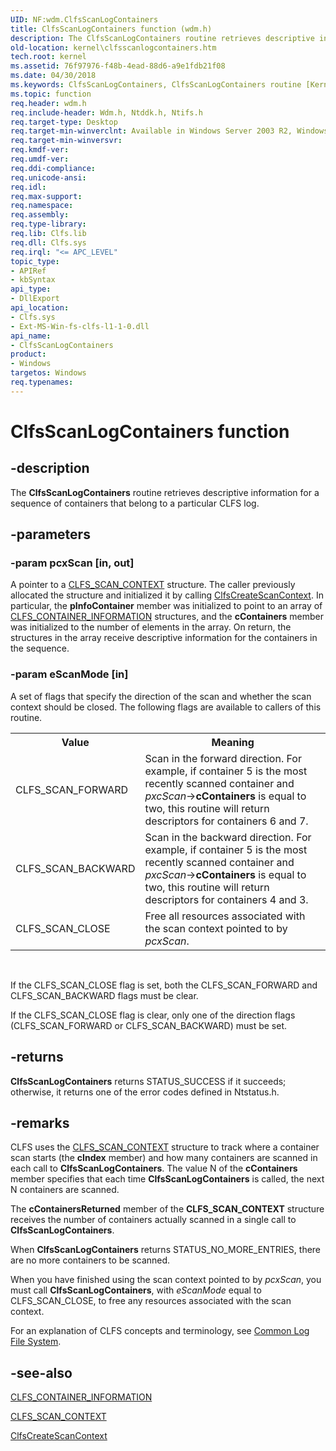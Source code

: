 ```yaml
---
UID: NF:wdm.ClfsScanLogContainers
title: ClfsScanLogContainers function (wdm.h)
description: The ClfsScanLogContainers routine retrieves descriptive information for a sequence of containers that belong to a particular CLFS log.
old-location: kernel\clfsscanlogcontainers.htm
tech.root: kernel
ms.assetid: 76f97976-f48b-4ead-88d6-a9e1fdb21f08
ms.date: 04/30/2018
ms.keywords: ClfsScanLogContainers, ClfsScanLogContainers routine [Kernel-Mode Driver Architecture], Clfs_eec877a8-028a-49f8-91ff-b8363e124011.xml, kernel.clfsscanlogcontainers, wdm/ClfsScanLogContainers
ms.topic: function
req.header: wdm.h
req.include-header: Wdm.h, Ntddk.h, Ntifs.h
req.target-type: Desktop
req.target-min-winverclnt: Available in Windows Server 2003 R2, Windows Vista, and later versions of Windows.
req.target-min-winversvr: 
req.kmdf-ver: 
req.umdf-ver: 
req.ddi-compliance: 
req.unicode-ansi: 
req.idl: 
req.max-support: 
req.namespace: 
req.assembly: 
req.type-library: 
req.lib: Clfs.lib
req.dll: Clfs.sys
req.irql: "<= APC_LEVEL"
topic_type:
- APIRef
- kbSyntax
api_type:
- DllExport
api_location:
- Clfs.sys
- Ext-MS-Win-fs-clfs-l1-1-0.dll
api_name:
- ClfsScanLogContainers
product:
- Windows
targetos: Windows
req.typenames: 
---
```


# ClfsScanLogContainers function


## -description


The <b>ClfsScanLogContainers</b> routine retrieves descriptive information for a sequence of containers that belong to a particular CLFS log.


## -parameters




### -param pcxScan [in, out]

A pointer to a <a href="https://msdn.microsoft.com/library/windows/hardware/ff541856">CLFS_SCAN_CONTEXT</a> structure. The caller previously allocated the structure and initialized it by calling <a href="https://msdn.microsoft.com/library/windows/hardware/ff541527">ClfsCreateScanContext</a>. In particular, the <b>pInfoContainer</b> member was initialized to point to an array of <a href="https://msdn.microsoft.com/library/windows/hardware/ff541782">CLFS_CONTAINER_INFORMATION</a> structures, and the <b>cContainers</b> member was initialized to the number of elements in the array. On return, the structures in the array receive descriptive information for the containers in the sequence.


### -param eScanMode [in]

A set of flags that specify the direction of the scan and whether the scan context should be closed. The following flags are available to callers of this routine.

<table>
<tr>
<th>Value</th>
<th>Meaning</th>
</tr>
<tr>
<td>
CLFS_SCAN_FORWARD

</td>
<td>
Scan in the forward direction. For example, if container 5 is the most recently scanned container and <i>pxcScan</i>-><b>cContainers</b> is equal to two, this routine will return descriptors for containers 6 and 7.

</td>
</tr>
<tr>
<td>
CLFS_SCAN_BACKWARD

</td>
<td>
Scan in the backward direction. For example, if container 5 is the most recently scanned container and <i>pxcScan</i>-><b>cContainers</b> is equal to two, this routine will return descriptors for containers 4 and 3.

</td>
</tr>
<tr>
<td>
CLFS_SCAN_CLOSE

</td>
<td>
Free all resources associated with the scan context pointed to by <i>pcxScan</i>.

</td>
</tr>
</table>
 

If the CLFS_SCAN_CLOSE flag is set, both the CLFS_SCAN_FORWARD and CLFS_SCAN_BACKWARD flags must be clear.

If the CLFS_SCAN_CLOSE flag is clear, only one of the direction flags (CLFS_SCAN_FORWARD or CLFS_SCAN_BACKWARD) must be set.


## -returns



<b>ClfsScanLogContainers</b> returns STATUS_SUCCESS if it succeeds; otherwise, it returns one of the error codes defined in Ntstatus.h.




## -remarks



CLFS uses the <a href="https://msdn.microsoft.com/library/windows/hardware/ff541856">CLFS_SCAN_CONTEXT</a> structure to track where a container scan starts (the <b>cIndex</b> member) and how many containers are scanned in each call to <b>ClfsScanLogContainers</b>. The value N of the <b>cContainers</b> member specifies that each time <b>ClfsScanLogContainers</b> is called, the next N containers are scanned.

The <b>cContainersReturned</b> member of the <b>CLFS_SCAN_CONTEXT</b> structure receives the number of containers actually scanned in a single call to <b>ClfsScanLogContainers</b>.

When <b>ClfsScanLogContainers</b> returns STATUS_NO_MORE_ENTRIES, there are no more containers to be scanned.

When you have finished using the scan context pointed to by <i>pcxScan</i>, you must call <b>ClfsScanLogContainers</b>, with <i>eScanMode</i> equal to CLFS_SCAN_CLOSE, to free any resources associated with the scan context.

For an explanation of CLFS concepts and terminology, see <a href="https://msdn.microsoft.com/a9685648-b08c-48ca-b020-e683068f2ea2">Common Log File System</a>.




## -see-also




<a href="https://msdn.microsoft.com/library/windows/hardware/ff541782">CLFS_CONTAINER_INFORMATION</a>



<a href="https://msdn.microsoft.com/library/windows/hardware/ff541856">CLFS_SCAN_CONTEXT</a>



<a href="https://msdn.microsoft.com/library/windows/hardware/ff541527">ClfsCreateScanContext</a>
 

 

